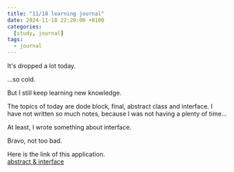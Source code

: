 ```yaml
---
title: "11/18 learning journal"
date: 2024-11-18 22:20:00 +0100
categories:
  [study, journal]
tags: 
  - journal
---
```


It's dropped a lot today.  

...so cold.  

But I still keep learning new knowledge.  

The topics of today are dode block, final, abstract class and interface. I have not written so much notes, because I was not having a plenty of time...  

At least, I wrote something about interface.

Bravo, not too bad.

Here is the link of this application.  
[abstract & interface](https://github.com/VeronicaOtherWorld/hanshunping-java/tree/main/chapter10/src/com)
